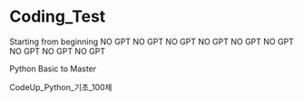 # Coding_Test

Starting from beginning
NO GPT NO GPT NO GPT NO GPT NO GPT NO GPT NO GPT NO GPT NO GPT 

Python Basic to Master

CodeUp_Python_기초_100제